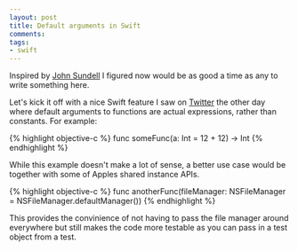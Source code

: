 ```yaml
---
layout: post
title: Default arguments in Swift
comments:
tags:
- swift
---
```


Inspired by [John Sundell](http://johnsundell.github.io) I figured now would be as good a time as any to write something here.

Let's kick it off with a nice Swift feature I saw on [Twitter](https://twitter.com/dwineman/status/601853359839006721) the other day where default arguments to functions are actual expressions, rather than constants.
For example:

{% highlight objective-c %}
func someFunc(a: Int = 12 + 12) -> Int
{% endhighlight %}

While this example doesn't make a lot of sense, a better use case would be together with some of Apples shared instance APIs.

{% highlight objective-c %}
func anotherFunc(fileManager: NSFileManager = NSFileManager.defaultManager())
{% endhighlight %}

This provides the convinience of not having to pass the file manager around everywhere but still makes the code more testable as you can pass in a test object from a test.
